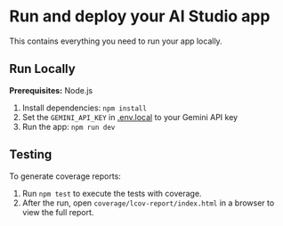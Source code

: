 # Run and deploy your AI Studio app

This contains everything you need to run your app locally.

## Run Locally

**Prerequisites:**  Node.js

1. Install dependencies:
   `npm install`
2. Set the `GEMINI_API_KEY` in [.env.local](.env.local) to your Gemini API key
3. Run the app:
   `npm run dev`

## Testing

To generate coverage reports:

1. Run `npm test` to execute the tests with coverage.
2. After the run, open `coverage/lcov-report/index.html` in a browser to view the full report.

